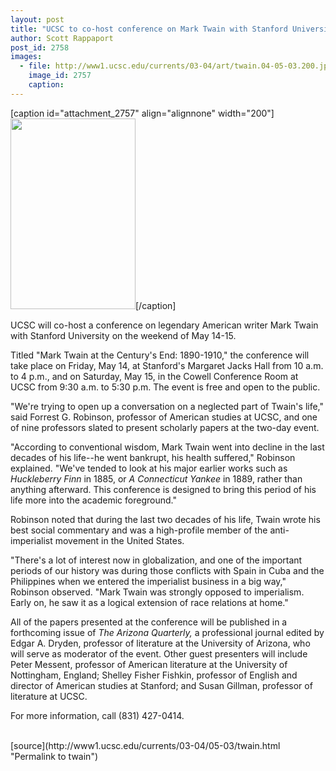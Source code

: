 ```yaml
---
layout: post
title: "UCSC to co-host conference on Mark Twain with Stanford University on May 14-15"
author: Scott Rappaport
post_id: 2758
images:
  - file: http://www1.ucsc.edu/currents/03-04/art/twain.04-05-03.200.jpg
    image_id: 2757
    caption: 
---
```


[caption id="attachment_2757" align="alignnone" width="200"]<a href="http://localhost/mysite/wp-content/uploads/2004/05/twain.04-05-03.200.jpg"><img class="size-full wp-image-2757" src="http://localhost/mysite/wp-content/uploads/2004/05/twain.04-05-03.200.jpg" alt="" width="200" height="305" /></a>[/caption]
<p>
  UCSC will co-host a conference on legendary American writer Mark Twain with Stanford University on the weekend of May 14-15.<br>
</p>
<p>
  Titled "Mark Twain at the Century's End: 1890-1910," the conference will take place on Friday, May 14, at Stanford's Margaret Jacks Hall from 10 a.m. to 4 p.m., and on Saturday, May 15, in the Cowell Conference Room at UCSC from 9:30 a.m. to 5:30 p.m. The event is free and open to the public.<br>
</p>
<p>
  "We're trying to open up a conversation on a neglected part of Twain's life," said Forrest G. Robinson, professor of American studies at UCSC, and one of nine professors slated to present scholarly papers at the two-day event.<br>
</p>
<p>
  "According to conventional wisdom, Mark Twain went into decline in the last decades of his life--he went bankrupt, his health suffered," Robinson explained. "We've tended to look at his major earlier works such as <i>Huckleberry Finn</i> in 1885, or <i>A Connecticut Yankee</i> in 1889, rather than anything afterward. This conference is designed to bring this period of his life more into the academic foreground."<br>
</p>
<p>
  Robinson noted that during the last two decades of his life, Twain wrote his best social commentary and was a high-profile member of the anti-imperialist movement in the United States.<br>
</p>
<p>
  "There's a lot of interest now in globalization, and one of the important periods of our history was during those conflicts with Spain in Cuba and the Philippines when we entered the imperialist business in a big way," Robinson observed. "Mark Twain was strongly opposed to imperialism. Early on, he saw it as a logical extension of race relations at home."<br>
</p>
<p>
  All of the papers presented at the conference will be published in a forthcoming issue of <i>The Arizona Quarterly,</i> a professional journal edited by Edgar A. Dryden, professor of literature at the University of Arizona, who will serve as moderator of the event. Other guest presenters will include Peter Messent, professor of American literature at the University of Nottingham, England; Shelley Fisher Fishkin, professor of English and director of American studies at Stanford; and Susan Gillman, professor of literature at UCSC.<br>
</p>
<p>
  For more information, call (831) 427-0414.<br>
  <br>
</p>
[source](http://www1.ucsc.edu/currents/03-04/05-03/twain.html "Permalink to twain")
